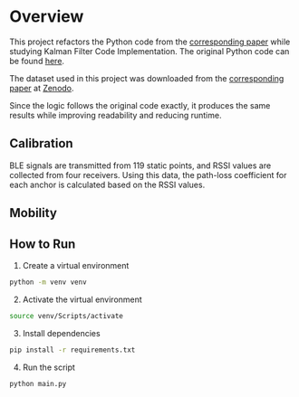 # Overview

This project refactors the Python code from the [corresponding paper](https://ieeexplore.ieee.org/abstract/document/10843768) while studying Kalman Filter Code Implementation. The original Python code can be found [here](https://zenodo.org/records/14078963).

The dataset used in this project was downloaded from the [corresponding paper](https://ieeexplore.ieee.org/document/10201845/references#references) at [Zenodo](https://zenodo.org/records/7759557).

Since the logic follows the original code exactly, it produces the same results while improving readability and reducing runtime.

## Calibration

BLE signals are transmitted from 119 static points, and RSSI values are collected from four receivers. Using this data, the path-loss coefficient for each anchor is calculated based on the RSSI values.

## Mobility


## How to Run
1. Create a virtual environment  
  ```sh
  python -m venv venv
  ```
2. Activate the virtual environment  
  ```sh
  source venv/Scripts/activate
  ```
3. Install dependencies  
  ```sh
  pip install -r requirements.txt
  ```
4. Run the script  
  ```sh
  python main.py
  ```
